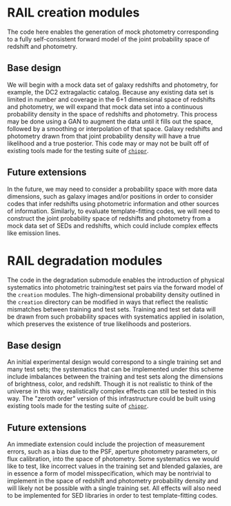 # RAIL creation modules 

The code here enables the generation of mock photometry corresponding to a fully self-consistent forward model of the joint probability space of redshift and photometry.

## Base design

We will begin with a mock data set of galaxy redshifts and photometry, for example, the DC2 extragalactic catalog.
Because any existing data set is limited in number and coverage in the 6+1 dimensional space of redshifts and photometry, we will expand that mock data set into a continuous probability density in the space of redshifts and photometry.
This process may be done using a GAN to augment the data until it fills out the space, followed by a smoothing or interpolation of that space.
Galaxy redshifts and photometry drawn from that joint probability density will have a true likelihood and a true posterior.
This code may or may not be built off of existing tools made for the testing suite of [`chippr`](https://github.com/aimalz/chippr).

## Future extensions

In the future, we may need to consider a probability space with more data dimensions, such as galaxy images and/or positions in order to consider codes that infer redshifts using photometric information and other sources of information.
Similarly, to evaluate template-fitting codes, we will need to construct the joint probability space of redshifts and photometry from a mock data set of SEDs and redshifts, which could include complex effects like emission lines.

# RAIL degradation modules

The code in the degradation submodule enables the introduction of physical systematics into photometric training/test set pairs via the forward model of the `creation` modules.
The high-dimensional probability density outlined in the `creation` directory can be modified in ways that reflect the realistic mismatches between training and test sets.
Training and test set data will be drawn from such probability spaces with systematics applied in isolation, which preserves the existence of true likelihoods and posteriors.

## Base design

An initial experimental design would correspond to a single training set and many test sets; the systematics that can be implemented under this scheme include imbalances between the training and test sets along the dimensions of brightness, color, and redshift.
Though it is not realistic to think of the universe in this way, realistically complex effects can still be tested in this way.
The "zeroth order" version of this infrastructure could be built using existing tools made for the testing suite of [`chippr`](https://github.com/aimalz/chippr).

## Future extensions

An immediate extension could include the projection of measurement errors, such as a bias due to the PSF, aperture photometry parameters, or flux calibration, into the space of photometry.
Some systematics we would like to test, like incorrect values in the training set and blended galaxies, are in essence a form of model misspecification, which may be nontrivial to implement in the space of redshift and photometry probability density and will likely not be possible with a single training set.
All effects will also need to be implemented for SED libraries in order to test template-fitting codes.


